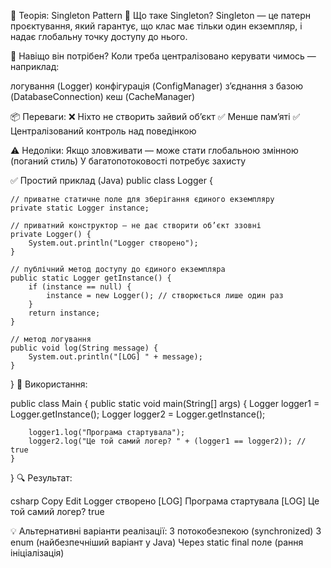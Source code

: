 📘 Теорія: Singleton Pattern
🔹 Що таке Singleton?
Singleton — це патерн проєктування, який гарантує,
що клас має тільки один екземпляр, 
і надає глобальну точку доступу до нього.

🔧 Навіщо він потрібен?
Коли треба централізовано керувати чимось — наприклад:

логування (Logger)
конфігурація (ConfigManager)
з’єднання з базою (DatabaseConnection)
кеш (CacheManager)

📦 Переваги:
❌ Ніхто не створить зайвий об’єкт
✅ Менше пам’яті
✅ Централізований контроль над поведінкою

⚠️ Недоліки:
Якщо зловживати — може стати глобальною змінною (поганий стиль)
У багатопотоковості потребує захисту

✅ Простий приклад (Java)
public class Logger {

    // приватне статичне поле для зберігання єдиного екземпляру
    private static Logger instance;

    // приватний конструктор — не дає створити об’єкт ззовні
    private Logger() {
        System.out.println("Logger створено");
    }

    // публічний метод доступу до єдиного екземпляра
    public static Logger getInstance() {
        if (instance == null) {
            instance = new Logger(); // створюється лише один раз
        }
        return instance;
    }

    // метод логування
    public void log(String message) {
        System.out.println("[LOG] " + message);
    }
}
🧪 Використання:

public class Main {
public static void main(String[] args) {
Logger logger1 = Logger.getInstance();
Logger logger2 = Logger.getInstance();

        logger1.log("Програма стартувала");
        logger2.log("Це той самий логер? " + (logger1 == logger2)); // true
    }
}
🔍 Результат:

csharp
Copy
Edit
Logger створено
[LOG] Програма стартувала
[LOG] Це той самий логер? true

💡 Альтернативні варіанти реалізації:
З потокобезпекою (synchronized)
З enum (найбезпечніший варіант у Java)
Через static final поле (рання ініціалізація)